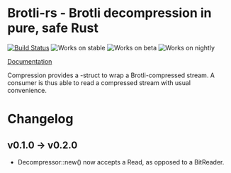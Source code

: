 # Brotli-rs - Brotli decompression in pure, safe Rust

[![Build Status](https://api.travis-ci.org/ende76/brotli-rs.png?branch=master)](https://travis-ci.org/ende76/brotli-rs) ![Works on stable](https://img.shields.io/badge/works%20on-stable-green.svg) ![Works on beta](https://img.shields.io/badge/works%20on-beta-yellow.svg) ![Works on nightly](https://img.shields.io/badge/works%20on-nightly-lightgrey.svg)

[Documentation](http://ende76.github.io/brotli-rs/compression/)

Compression provides a <Read>-struct to wrap a Brotli-compressed stream. A consumer is thus able to read a compressed stream with usual convenience.

# Changelog

v0.1.0 -> v0.2.0
----------------

- Decompressor::new() now accepts a Read, as opposed to a BitReader.
